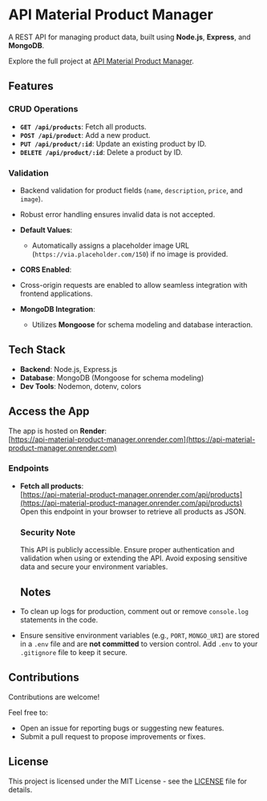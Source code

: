 # API Material Product Manager

A REST API for managing product data, built using **Node.js**, **Express**, and **MongoDB**.

Explore the full project at [API Material Product Manager](https://https://react-ts-axios-project.vercel.app/).

## Features

### CRUD Operations

- **`GET /api/products`**: Fetch all products.
- **`POST /api/product`**: Add a new product.
- **`PUT /api/product/:id`**: Update an existing product by ID.
- **`DELETE /api/product/:id`**: Delete a product by ID.

### Validation

- Backend validation for product fields (`name`, `description`, `price`, and `image`).
- Robust error handling ensures invalid data is not accepted.

- **Default Values**:

  - Automatically assigns a placeholder image URL (`https://via.placeholder.com/150`) if no image is provided.

- **CORS Enabled**:
- Cross-origin requests are enabled to allow seamless integration with frontend applications.

- **MongoDB Integration**:
  - Utilizes **Mongoose** for schema modeling and database interaction.

## Tech Stack

- **Backend**: Node.js, Express.js
- **Database**: MongoDB (Mongoose for schema modeling)
- **Dev Tools**: Nodemon, dotenv, colors

## Access the App

The app is hosted on **Render**:  
[https://api-material-product-manager.onrender.com](https://api-material-product-manager.onrender.com)

### Endpoints

- **Fetch all products**:  
   [https://api-material-product-manager.onrender.com/api/products](https://api-material-product-manager.onrender.com/api/products)  
   Open this endpoint in your browser to retrieve all products as JSON.

  ### Security Note

  This API is publicly accessible. Ensure proper authentication and validation when using or extending the API. Avoid exposing sensitive data and secure your environment variables.

  ## Notes

- To clean up logs for production, comment out or remove `console.log` statements in the code.
- Ensure sensitive environment variables (e.g., `PORT`, `MONGO_URI`) are stored in a `.env` file and are **not committed** to version control. Add `.env` to your `.gitignore` file to keep it secure.

## Contributions

Contributions are welcome!

Feel free to:

- Open an issue for reporting bugs or suggesting new features.
- Submit a pull request to propose improvements or fixes.

## License

This project is licensed under the MIT License - see the [LICENSE](./LICENCE) file for details.
